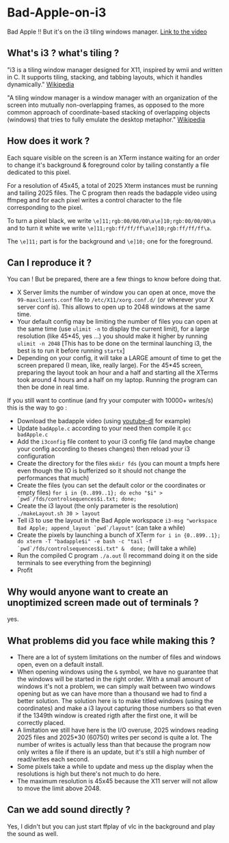 # Bad-Apple-on-i3
Bad Apple !! But it's on the i3 tiling windows manager.
[Link to the video](https://www.youtube.com/watch?v=1JkRM9LUueY)

## What's i3 ? what's tiling ?
"i3 is a tiling window manager designed for X11, inspired by wmii and written in C. It supports tiling, stacking, and tabbing layouts, which it handles dynamically." [Wikipedia](https://en.wikipedia.org/wiki/I3_(window_manager))

"A tiling window manager is a window manager with an organization of the screen into mutually non-overlapping frames, as opposed to the more common approach of coordinate-based stacking of overlapping objects (windows) that tries to fully emulate the desktop metaphor." [Wikipedia](https://en.wikipedia.org/wiki/Tiling_window_manager)

## How does it work ?
Each square visible on the screen is an XTerm instance waiting for an order to change it's background & foreground color by tailing constantly a file dedicated to this pixel.

For a resolution of 45x45, a total of 2025 Xterm instances must be running and tailing 2025 files.
The C program then reads the badapple video using ffmpeg and for each pixel writes a control character to the file corresponding to the pixel.

To turn a pixel black, we write `\e]11;rgb:00/00/00\a\e]10;rgb:00/00/00\a` and to turn it white we write `\e]11;rgb:ff/ff/ff\a\e]10;rgb:ff/ff/ff\a`.

The `\e]11;` part is for the background and `\e]10;` one for the foreground.

## Can I reproduce it ?
You can ! But be prepared, there are a few things to know before doing that.
- X Server limits the number of window you can open at once, move the `99-maxclients.conf` file to `/etc/X11/xorg.conf.d/` (or wherever your X server conf is). This allows to open up to 2048 windows at the same time.
- Your default config may be limiting the number of files you can open at the same time (use `ulimit -n` to display the current limit), for a large resolution (like 45*45, yes ...) you should make it higher by running `ulimit -n 2048` [This has to be done on the terminal launching i3, the best is to run it before running `startx`]
- Depending on your config, it will take a LARGE amount of time to get the screen prepared (I mean, like, really large). For the 45*45 screen, preparing the layout took an hour and a half and starting all the XTerms took around 4 hours and a half on my laptop. Running the program can then be done in real time.

If you still want to continue (and fry your computer with 10000+ writes/s) this is the way to go :
- Download the badapple video (using [youtube-dl](https://github.com/ytdl-org/youtube-dl/) for example)
- Update `badApple.c` according to your need then compile it `gcc badApple.c`
- Add the `i3config` file content to your i3 config file (and maybe change your config according to theses changes) then reload your i3 configuration
- Create the directory for the files `mkdir fds` (you can mount a tmpfs here even though the IO is bufferized so it should not change the performances that much)
- Create the files (you can set the default color or the coordinates or empty files) ``for i in {0..899..1}; do echo "$i" >  `pwd`/fds/controlsequences$i.txt; done;``
- Create the i3 layout (the only parameter is the resolution) `./makeLayout.sh 30 > layout`
- Tell i3 to use the layout in the Bad Apple workspace ``i3-msg "workspace Bad Apple; append_layout `pwd`/layout"`` (can take a while)
- Create the pixels by launching a bunch of XTerm ``for i in {0..899..1}; do xterm -T "badapple$i" -e bash -c "tail -f `pwd`/fds/controlsequences$i.txt" &  done;`` (will take a while)
- Run the compiled C program `./a.out` (I recommand doing it on the side terminals to see everything from the beginning)
- Profit

## Why would anyone want to create an unoptimized screen made out of terminals ?
yes.

## What problems did you face while making this ?
- There are a lot of system limitations on the number of files and windows open, even on a default install.
- When opening windows using the `&` symbol, we have no guarantee that the windows will be started in the right order. With a small amount of windows it's not a problem, we can simply wait between two windows opening but as we can have more than a thousand we had to find a better solution. The solution here is to make titled windows (using the coordinates) and make a i3 layout capturing those numbers so that even if the 1349th window is created rigth after the first one, it will be correctly placed.
- A limitation we still have here is the I/O overuse, 2025 windows reading 2025 files and 2025*30 (60750) writes per second is quite a lot. The number of writes is actually less than that because the program now only writes a file if there is an update, but it's still a high number of read/writes each second.
- Some pixels take a while to update and mess up the display when the resolutions is high but there's not much to do here.
- The maximum resolution is 45x45 because the X11 server will not allow to move the limit above 2048.

## Can we add sound directly ?
Yes, I didn't but you can just start ffplay of vlc in the background and play the sound as well.
